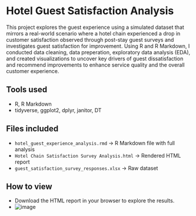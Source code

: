 # Hotel Guest Satisfaction Analysis

This project explores the guest experience using a simulated dataset that mirrors a real-world scenario where a hotel chain experienced a drop in customer satisfaction observed through post-stay guest surveys and investigates guest satisfaction for improvement. Using R and R Markdown, I conducted data cleaning, data preperation, exploratory data analysis (EDA), and created visualizations to uncover key drivers of guest dissatisfaction and recommend improvements to enhance service quality and the overall customer experience.

## Tools used
- R, R Markdown
- tidyverse, ggplot2, dplyr, janitor, DT

## Files included
- `hotel_guest_experience_analysis.rmd` → R Markdown file with full analysis
- `Hotel Chain Satisfaction Survey Analysis.html` → Rendered HTML report
- `guest_satisfaction_survey_responses.xlsx` → Raw dataset

## How to view
- Download the HTML report in your browser to explore the results.
- ![image](https://github.com/user-attachments/assets/5d6028f4-cd3e-4a4d-95bc-010eee0e76d7)

